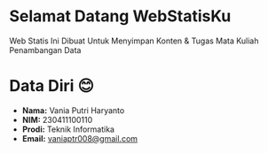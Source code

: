 # Selamat Datang WebStatisKu

Web Statis Ini Dibuat Untuk Menyimpan Konten & Tugas Mata Kuliah Penambangan Data

# Data Diri 😊

- **Nama:** Vania Putri Haryanto
- **NIM:** 230411100110
- **Prodi:** Teknik Informatika
- **Email:** vaniaptr008@gmail.com 